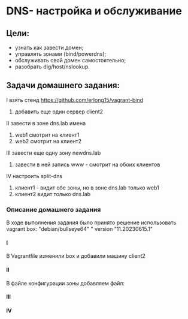 # DNS- настройка и обслуживание 

## Цели: 
- узнать как завести домен;
- управлять зонами (bind/powerdns);
- обслуживать свой домен самостоятельно;
- разобрать dig/host/nslookup.

## Задачи домашнего задания:
I взять стенд https://github.com/erlong15/vagrant-bind
1) добавить еще один сервер client2

II завести в зоне dns.lab имена
1) web1  смотрит на клиент1
2) web2 смотрит на клиент2

III завести еще одну зону newdns.lab
1) завести в ней запись www - смотрит на обоих клиентов

IV настроить split-dns
1) клиент1 - видит обе зоны, но в зоне dns.lab только web1
2) клиент2 видит только dns.lab

### Описание домашнего задания

В ходе выполнения задания было принято решение использовать vagrant box: "debian/bullseye64" " version "11.20230615.1"

#### I
В Vagrantfile изменили box и добавили машину client2
#### II
В файле конфигурации зоны добавляем файл: 
#### III
#### IV
